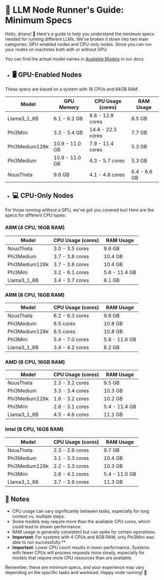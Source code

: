 # 🚀 LLM Node Runner's Guide: Minimum Specs

Hello, drians! 👋 Here's a guide to help you understand the minimum specs needed for running different LLMs. We've broken it down into two main categories: GPU-enabled nodes and CPU-only nodes. Since you can run your nodes on machines both with or without GPU. 

You can find the actual model names in [Available Models](https://docs.dria.co/how-to/models/) in our docs.

- ## 🖥️ GPU-Enabled Nodes

These specs are based on a system with 16 CPUs and 64GB RAM.

| Model | GPU Memory | CPU Usage (cores) | RAM Usage |
|-------|------------|-------------------|-----------|
| Llama3_1_8B | 6.1 - 6.2 GB | 8.6 - 12.8 cores | 8.5 GB |
| Phi3Mini | 3.3 - 3.4 GB | 14.4 - 22.5 cores | 7.7 GB |
| Phi3Medium128k | 10.9 - 11.0 GB | 7.9 - 11.4 cores | 5.3 GB |
| Phi3Medium | 10.9 - 11.0 GB | 4.3 - 5.7 cores | 5.3 GB |
| NousTheta | 9.6 GB | 4.1 - 4.8 cores | 6.4 - 6.6 GB |

- ## 💻 CPU-Only Nodes

For those running without a GPU, we've got you covered too! Here are the specs for different CPU types:

### ARM (4 CPU, 16GB RAM)

| Model | CPU Usage (cores) | RAM Usage |
|-------|-------------------|-----------|
| NousTheta | 3.0 - 3.5 cores | 9.6 GB |
| Phi3Medium | 3.7 - 3.8 cores | 10.4 GB |
| Phi3Medium128k | 3.7 - 3.8 cores | 10.4 GB |
| Phi3Mini | 3.2 - 6.1 cores | 5.6 - 11.4 GB |
| Llama3_1_8B | 3.4 - 3.7 cores | 6.1 GB |

### ARM (8 CPU, 16GB RAM)

| Model | CPU Usage (cores) | RAM Usage |
|-------|-------------------|-----------|
| NousTheta | 6.2 - 6.3 cores | 9.6 GB |
| Phi3Medium | 6.5 cores | 10.8 GB |
| Phi3Medium128k | 6.5 cores | 10.8 GB |
| Phi3Mini | 5.4 - 7.0 cores | 5.8 - 11.6 GB |
| Llama3_1_8B | 3.4 - 4.2 cores | 6.2 GB |

### AMD (8 CPU, 16GB RAM)

| Model | CPU Usage (cores) | RAM Usage |
|-------|-------------------|-----------|
| NousTheta | 2.3 - 3.2 cores | 9.5 GB |
| Phi3Medium | 3.3 - 3.4 cores | 10.3 GB |
| Phi3Medium128k | 1.6 - 3.2 cores | 10.2 GB |
| Phi3Mini | 2.8 - 3.1 cores | 5.4 - 11.4 GB |
| Llama3_1_8B | 4.5 - 4.6 cores | 11.1 GB |

### Intel (8 CPU, 16GB RAM)

| Model | CPU Usage (cores) | RAM Usage |
|-------|-------------------|-----------|
| NousTheta | 2.3 - 2.9 cores | 9.7 GB |
| Phi3Medium | 3.1 - 3.3 cores | 10.4 GB |
| Phi3Medium128k | 2.2 - 3.3 cores | 10.3 GB |
| Phi3Mini | 2.6 - 4.1 cores | 5.4 - 11.0 GB |
| Llama3_1_8B | 3.7 - 3.9 cores | 11.3 GB |

## 📝 Notes

- CPU usage can vary significantly between tasks, especially for long context vs. multiple steps.
- Some models may require more than the available CPU cores, which could lead to slower performance.
- RAM usage is generally consistent but can spike for certain operations.
- **Important**: For systems with 4 CPUs and 8GB RAM, only Phi3Mini was able to run successfully.**
- **Important**: Lower CPU count results in lower performance. Systems with fewer CPUs will process requests more slowly, especially for models that require more CPU resources than are available.

Remember, these are minimum specs, and your experience may vary depending on the specific tasks and workload. Happy node running! 🎉
